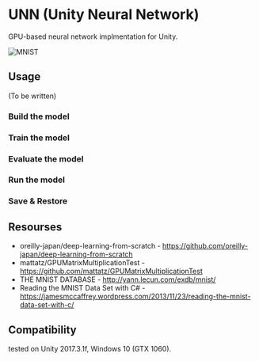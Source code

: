 UNN (Unity Neural Network)
=====================

GPU-based neural network implmentation for Unity.

![MNIST](https://raw.githubusercontent.com/mattatz/UNN/master/Captures/MNIST.gif)

## Usage 

(To be written)

### Build the model

### Train the model

### Evaluate the model

### Run the model

### Save & Restore

## Resourses

- oreilly-japan/deep-learning-from-scratch - https://github.com/oreilly-japan/deep-learning-from-scratch
- mattatz/GPUMatrixMultiplicationTest - https://github.com/mattatz/GPUMatrixMultiplicationTest
- THE MNIST DATABASE - http://yann.lecun.com/exdb/mnist/
- Reading the MNIST Data Set with C# - https://jamesmccaffrey.wordpress.com/2013/11/23/reading-the-mnist-data-set-with-c/

## Compatibility

tested on Unity 2017.3.1f, Windows 10 (GTX 1060).
